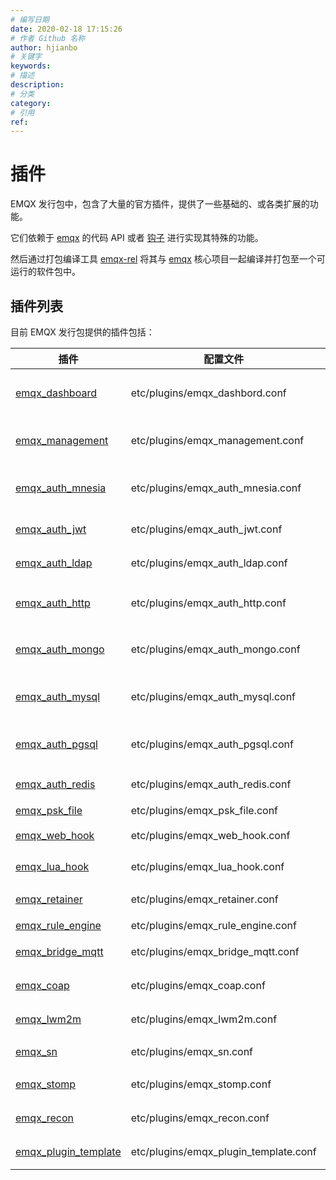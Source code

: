 ```yaml
---
# 编写日期
date: 2020-02-18 17:15:26
# 作者 Github 名称
author: hjianbo
# 关键字
keywords:
# 描述
description:
# 分类
category:
# 引用
ref:
---
```


# 插件

EMQX 发行包中，包含了大量的官方插件，提供了一些基础的、或各类扩展的功能。

它们依赖于 [emqx](https://github.com/emqx/emqx) 的代码 API 或者 [钩子](hooks.md) 进行实现其特殊的功能。

然后通过打包编译工具 [emqx-rel](https://github.com/emqx/emqx-rel) 将其与 [emqx](https://github.com/emqx/emqx) 核心项目一起编译并打包至一个可运行的软件包中。

## 插件列表

目前 EMQX 发行包提供的插件包括：

| 插件                                                                 | 配置文件                              | 说明                      |
| -------------------------------------------------------------------- | ------------------------------------- | ------------------------- |
| [emqx_dashboard](https://github.com/emqx/emqx/tree/main-v4.3/lib-ce/emqx_dashboard)   | etc/plugins/emqx_dashbord.conf        | Web 控制台插件 (默认加载) |
| [emqx_management](https://github.com/emqx/emqx/tree/main-v4.3/apps/emqx_management)   | etc/plugins/emqx_management.conf      | HTTP API and CLI  管理插件|
| [emqx_auth_mnesia](https://github.com/emqx/emqx/tree/main-v4.3/apps/emqx_auth_mnesia) | etc/plugins/emqx_auth_mnesia.conf     | Mnesia 认证 / 访问控制    |
| [emqx_auth_jwt](https://github.com/emqx/emqx/tree/main-v4.3/apps/emqx_auth_jwt)       | etc/plugins/emqx_auth_jwt.conf        | JWT 认证 / 访问控制       |
| [emqx_auth_ldap](https://github.com/emqx/emqx/tree/main-v4.3/apps/emqx_auth_ldap)     | etc/plugins/emqx_auth_ldap.conf       | LDAP 认证 / 访问控制      |
| [emqx_auth_http](https://github.com/emqx/emqx/tree/main-v4.3/apps/emqx_auth_http)     | etc/plugins/emqx_auth_http.conf       | HTTP API 与 CLI 管理插件  |
| [emqx_auth_mongo](https://github.com/emqx/emqx/tree/main-v4.3/apps/emqx_auth_mongo)   | etc/plugins/emqx_auth_mongo.conf      | MongoDB 认证 / 访问控制   |
| [emqx_auth_mysql](https://github.com/emqx/emqx/tree/main-v4.3/apps/emqx_auth_mysql)   | etc/plugins/emqx_auth_mysql.conf      | MySQL 认证 / 访问控制     |
| [emqx_auth_pgsql](https://github.com/emqx/emqx/tree/main-v4.3/apps/emqx_auth_pgsql)   | etc/plugins/emqx_auth_pgsql.conf      | PostgreSQL 认证 / 访问控制|
| [emqx_auth_redis](https://github.com/emqx/emqx/tree/main-v4.3/apps/emqx_auth_redis)   | etc/plugins/emqx_auth_redis.conf      | Redis 认证 / 访问控制     |
| [emqx_psk_file](https://github.com/emqx/emqx/tree/main-v4.3/apps/emqx_psk_file)       | etc/plugins/emqx_psk_file.conf        | PSK 支持                  |
| [emqx_web_hook](https://github.com/emqx/emqx/tree/main-v4.3/apps/emqx_web_hook)       | etc/plugins/emqx_web_hook.conf        | Web Hook 插件             |
| [emqx_lua_hook](https://github.com/emqx/emqx/tree/main-v4.3/apps/emqx_lua_hook)       | etc/plugins/emqx_lua_hook.conf        | Lua Hook 插件             |
| [emqx_retainer](https://github.com/emqx/emqx/tree/main-v4.3/apps/emqx_retainer)       | etc/plugins/emqx_retainer.conf        | Retain 消息存储模块       |
| [emqx_rule_engine](https://github.com/emqx/emqx/tree/main-v4.3/apps/emqx_rule_engine) | etc/plugins/emqx_rule_engine.conf     | 规则引擎                  |
| [emqx_bridge_mqtt](https://github.com/emqx/emqx/tree/main-v4.3/apps/emqx_bridge_mqtt) | etc/plugins/emqx_bridge_mqtt.conf     | MQTT 消息桥接插件         |
| [emqx_coap](https://github.com/emqx/emqx/tree/main-v4.3/apps/emqx_coap)               | etc/plugins/emqx_coap.conf            | CoAP 协议支持             |
| [emqx_lwm2m](https://github.com/emqx/emqx/tree/main-v4.3/apps/emqx_lwm2m)             | etc/plugins/emqx_lwm2m.conf           | LwM2M 协议支持            |
| [emqx_sn](https://github.com/emqx/emqx/tree/main-v4.3/apps/emqx_sn)                   | etc/plugins/emqx_sn.conf              | MQTT-SN 协议支持          |
| [emqx_stomp](https://github.com/emqx/emqx/tree/main-v4.3/apps/emqx_stomp)             | etc/plugins/emqx_stomp.conf           | Stomp 协议支持            |
| [emqx_recon](https://github.com/emqx/emqx/tree/main-v4.3/apps/emqx_recon)             | etc/plugins/emqx_recon.conf           | Recon 性能调试            |
| [emqx_plugin_template](https://github.com/emqx/emqx-plugin-template)               | etc/plugins/emqx_plugin_template.conf | 代码热加载插件            |

